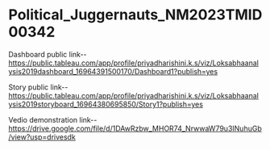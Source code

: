 # Political_Juggernauts_NM2023TMID00342

Dashboard public link--https://public.tableau.com/app/profile/priyadharishini.k.s/viz/Loksabhaanalysis2019dashboard_16964391500170/Dashboard1?publish=yes

Story public link--https://public.tableau.com/app/profile/priyadharishini.k.s/viz/Loksabhaanalysis2019storyboard_16964380695850/Story1?publish=yes

Vedio demonstration link--https://drive.google.com/file/d/1DAwRzbw_MHOR74_NrwwaW79u3INuhuGb/view?usp=drivesdk
